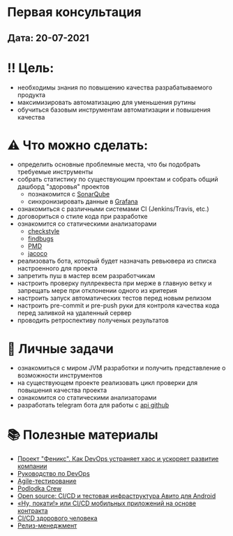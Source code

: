 # Первая консультация

## Дата: 20-07-2021

# ‼️ Цель:

- необходимы знания по повышению качества разрабатываемого продукта
- максимизировать автоматизацию для уменьшения рутины
- обучиться базовым инструментам автоматизации и повышения качества

# ⚠️ Что можно сделать:

- определить основные проблемные места, что бы подобрать требуемые инструменты
- собрать статистику по существующим проектам и собрать общий дашборд "здоровья" проектов
    - познакомится с [SonarQube](https://www.sonarqube.org)
    - синхронизировать данные в [Grafana](https://grafana.com)
- ознакомиться с различными системами CI (Jenkins/Travis, etc.)
- договориться о стиле кода при разработке
- ознакомится со статическими анализаторами
    - [checkstyle](https://checkstyle.sourceforge.io)
    - [findbugs](http://findbugs.sourceforge.net)
    - [PMD](https://pmd.github.io)
    - [jacoco](https://github.com/jacoco/jacoco)
- реализовать бота, который будет назначать ревьювера из списка настроенного для проекта
- запретить пуш в мастер всем разработчикам
- настроить проверку пуллреквеста при мерже в главную ветку и запрещать мере при отклонении одного из критерия
- настроить запуск автоматических тестов перед новым релизом
- настроить pre-commit и pre-push руки для контроля качества кода перед заливкой на удаленный сервер
- проводить ретроспективу полученых результатов

# 🔎 Личные задачи

- ознакомиться с миром JVM разработки и получить представление о возможности инструментов
- на существующем проекте реализовать цикл проверки для повышения качества проекта
- ознакомится со статическими анализаторами
- разработать telegram бота для работы с [api github](https://www.google.com/url?sa=t&rct=j&q=&esrc=s&source=web&cd=&ved=2ahUKEwjxtqeY3_LxAhURyosKHcUZDE8QFjABegQIBRAD&url=https%3A%2F%2Fdeveloper.github.com%2Fv3%2F&usg=AOvVaw0ZLcrC9kHFI9ae0GbyeqbP)

# 📚 Полезные материалы

- [Проект "Феникс". Как DevOps устраняет хаос и ускоряет развитие компании](https://www.ozon.ru/product/proekt-feniks-kak-devops-ustranyaet-haos-i-uskoryaet-razvitie-kompanii-spafford-dzhordzh-ber-kevin-208475883/?stat=YW5fMQ%3D%3D)
- [Руководство по DevOps](https://www.mann-ivanov-ferber.ru/books/rukovodstvo-po-devops/)
- [Agile-тестирование](https://www.mann-ivanov-ferber.ru/books/agile-testirovanie/?utm_medium=cpc&utm_source=google&utm_campaign=dynamic_Moscow&utm_term=&gclid=Cj0KCQjw6NmHBhD2ARIsAI3hrM1X5JVub3PYGyuSyX3ggraR0etUpQ75A_R5VOUOD6EPN2TS44L0a-MaAvzHEALw_wcB)
- [Podlodka Crew](https://podlodka.io/crew)
- [Open source: CI/CD и тестовая инфраструктура Авито для Android](https://habr.com/ru/company/avito/blog/496036/)
- [«Ну, покати!» или CI/CD мобильных приложений на основе контракта](https://habr.com/ru/company/avito/blog/516812/)
- [CI/CD здорового человека](https://appsconf.ru/spb/2019/abstracts/5443)
- [Релиз-менеджмент](https://podlodka.io/113)